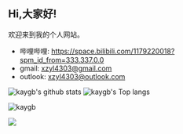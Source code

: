 ## Hi,大家好! 



欢迎来到我的个人网站。
- 哔哩哔哩: https://space.bilibili.com/1179220018?spm_id_from=333.337.0.0
- gmail: xzyl4303@gmail.com 
- outlook: xzyl4303@outlook.com




<img src="https://github-readme-stats.vercel.app/api?username=kaygb&show_icons=true&icon_color=0366d6&bg_color=ffffff&hide_title=true&hide=contribs&include_all_commits=true" alt="kaygb's github stats"/>

<img src="https://github-readme-stats.vercel.app/api/top-langs/?username=kaygb&layout=compact" alt="kaygb's Top langs"/>

![kaygb](https://count.getloli.com/get/@kaygb?theme=rule34)

[![](https://www.bilibili.com/video/BV1tW4y1z7dt/?spm_id_from=333.999.0.0)](https://www.bilibili.com/video/BV1tW4y1z7dt/?spm_id_from=333.999.0.0)


